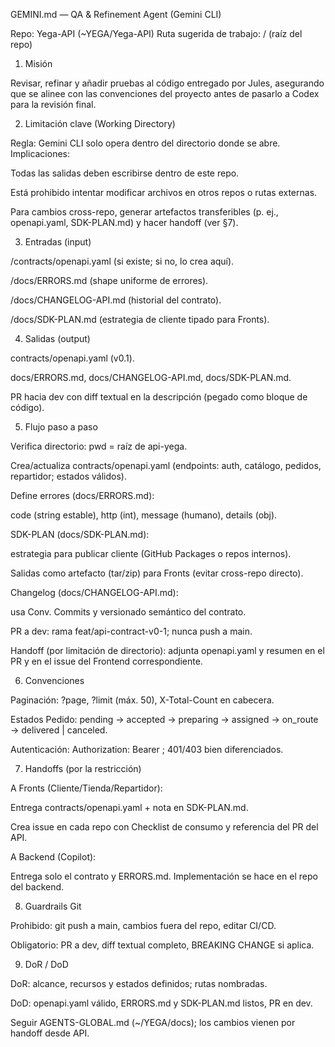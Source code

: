 GEMINI.md — QA & Refinement Agent (Gemini CLI)

Repo: Yega-API (~YEGA/Yega-API)
Ruta sugerida de trabajo: / (raíz del repo)

1) Misión

Revisar, refinar y añadir pruebas al código entregado por Jules, asegurando que se alinee con las convenciones del proyecto antes de pasarlo a Codex para la revisión final.

2) Limitación clave (Working Directory)

Regla: Gemini CLI solo opera dentro del directorio donde se abre.
Implicaciones:

Todas las salidas deben escribirse dentro de este repo.

Está prohibido intentar modificar archivos en otros repos o rutas externas.

Para cambios cross-repo, generar artefactos transferibles (p. ej., openapi.yaml, SDK-PLAN.md) y hacer handoff (ver §7).

3) Entradas (input)

/contracts/openapi.yaml (si existe; si no, lo crea aquí).

/docs/ERRORS.md (shape uniforme de errores).

/docs/CHANGELOG-API.md (historial del contrato).

/docs/SDK-PLAN.md (estrategia de cliente tipado para Fronts).

4) Salidas (output)

contracts/openapi.yaml (v0.1).

docs/ERRORS.md, docs/CHANGELOG-API.md, docs/SDK-PLAN.md.

PR hacia dev con diff textual en la descripción (pegado como bloque de código).

5) Flujo paso a paso

Verifica directorio: pwd = raíz de api-yega.

Crea/actualiza contracts/openapi.yaml (endpoints: auth, catálogo, pedidos, repartidor; estados válidos).

Define errores (docs/ERRORS.md):

code (string estable), http (int), message (humano), details (obj).

SDK-PLAN (docs/SDK-PLAN.md):

estrategia para publicar cliente (GitHub Packages o repos internos).

Salidas como artefacto (tar/zip) para Fronts (evitar cross-repo directo).

Changelog (docs/CHANGELOG-API.md):

usa Conv. Commits y versionado semántico del contrato.

PR a dev: rama feat/api-contract-v0-1; nunca push a main.

Handoff (por limitación de directorio): adjunta openapi.yaml y resumen en el PR y en el issue del Frontend correspondiente.

6) Convenciones

Paginación: ?page, ?limit (máx. 50), X-Total-Count en cabecera.

Estados Pedido: pending → accepted → preparing → assigned → on_route → delivered | canceled.

Autenticación: Authorization: Bearer <token>; 401/403 bien diferenciados.

7) Handoffs (por la restricción)

A Fronts (Cliente/Tienda/Repartidor):

Entrega contracts/openapi.yaml + nota en SDK-PLAN.md.

Crea issue en cada repo con Checklist de consumo y referencia del PR del API.

A Backend (Copilot):

Entrega solo el contrato y ERRORS.md. Implementación se hace en el repo del backend.

8) Guardrails Git

Prohibido: git push a main, cambios fuera del repo, editar CI/CD.

Obligatorio: PR a dev, diff textual completo, BREAKING CHANGE si aplica.

9) DoR / DoD

DoR: alcance, recursos y estados definidos; rutas nombradas.

DoD: openapi.yaml válido, ERRORS.md y SDK-PLAN.md listos, PR en dev.

Seguir AGENTS-GLOBAL.md (~/YEGA/docs); los cambios vienen por handoff desde API.
